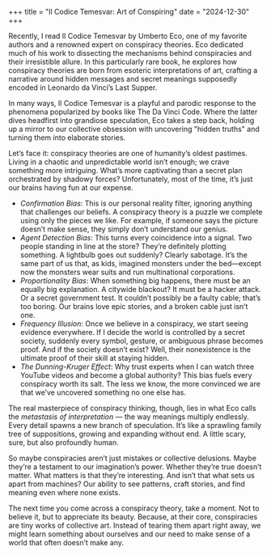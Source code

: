 +++
title = "Il Codice Temesvar: Art of Conspiring"
date = "2024-12-30"
+++

Recently, I read Il Codice Temesvar by Umberto Eco, one of my favorite authors and a renowned expert on conspiracy theories. Eco dedicated much of his work to dissecting the mechanisms behind conspiracies and their irresistible allure. In this particularly rare book, he explores how conspiracy theories are born from esoteric interpretations of art, crafting a narrative around hidden messages and secret meanings supposedly encoded in Leonardo da Vinci’s Last Supper.

In many ways, Il Codice Temesvar is a playful and parodic response to the phenomena popularized by books like The Da Vinci Code. Where the latter dives headfirst into grandiose speculation, Eco takes a step back, holding up a mirror to our collective obsession with uncovering "hidden truths" and turning them into elaborate stories.

Let’s face it: conspiracy theories are one of humanity’s oldest pastimes. Living in a chaotic and unpredictable world isn’t enough; we crave something more intriguing. What’s more captivating than a secret plan orchestrated by shadowy forces? Unfortunately, most of the time, it’s just our brains having fun at our expense.

- *Confirmation Bias*: This is our personal reality filter, ignoring anything that challenges our beliefs. A conspiracy theory is a puzzle we complete using only the pieces we like. For example, if someone says the picture doesn’t make sense, they simply don’t understand our genius.
- *Agent Detection Bias*: This turns every coincidence into a signal. Two people standing in line at the store? They’re definitely plotting something. A lightbulb goes out suddenly? Clearly sabotage. It’s the same part of us that, as kids, imagined monsters under the bed—except now the monsters wear suits and run multinational corporations.
- *Proportionality Bias*: When something big happens, there must be an equally big explanation. A citywide blackout? It must be a hacker attack. Or a secret government test. It couldn’t possibly be a faulty cable; that’s too boring. Our brains love epic stories, and a broken cable just isn’t one.
- *Frequency Illusion*: Once we believe in a conspiracy, we start seeing evidence everywhere. If I decide the world is controlled by a secret society, suddenly every symbol, gesture, or ambiguous phrase becomes proof. And if the society doesn’t exist? Well, their nonexistence is the ultimate proof of their skill at staying hidden.
- *The Dunning-Kruger Effect*: Why trust experts when I can watch three YouTube videos and become a global authority? This bias fuels every conspiracy worth its salt. The less we know, the more convinced we are that we’ve uncovered something no one else has.

The real masterpiece of conspiracy thinking, though, lies in what Eco calls the *metastasis of interpretation* — the way meanings multiply endlessly. Every detail spawns a new branch of speculation. It’s like a sprawling family tree of suppositions, growing and expanding without end. A little scary, sure, but also profoundly human.

So maybe conspiracies aren’t just mistakes or collective delusions. Maybe they’re a testament to our imagination’s power. Whether they’re true doesn’t matter. What matters is that they’re interesting. And isn’t that what sets us apart from machines? Our ability to see patterns, craft stories, and find meaning even where none exists.

The next time you come across a conspiracy theory, take a moment. Not to believe it, but to appreciate its beauty. Because, at their core, conspiracies are tiny works of collective art. Instead of tearing them apart right away, we might learn something about ourselves and our need to make sense of a world that often doesn’t make any.


